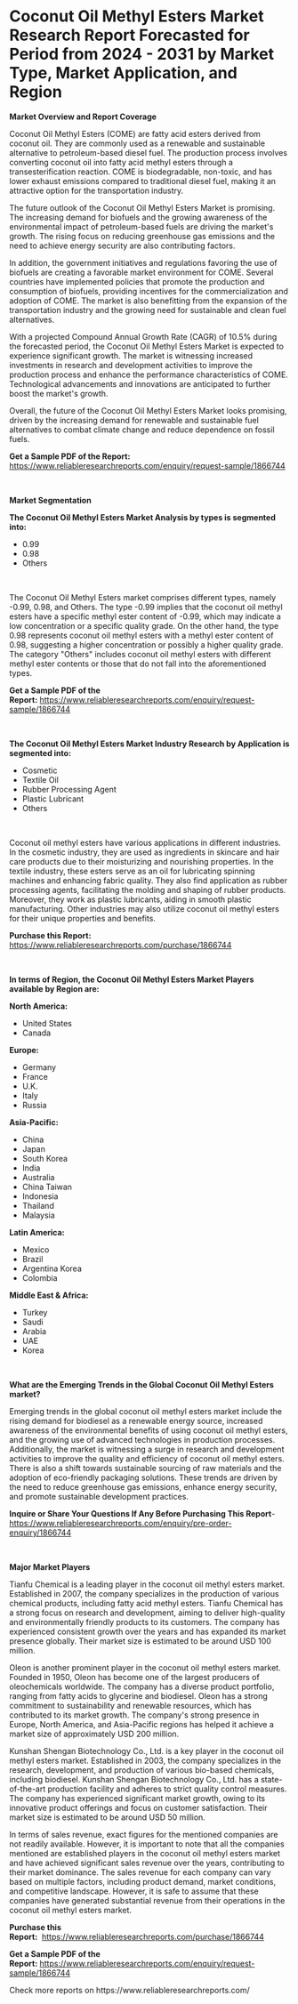 <p><h1>Coconut Oil Methyl Esters Market Research Report Forecasted for Period from 2024 -  2031 by Market Type, Market Application, and Region</h1></p><p><strong>Market Overview and Report Coverage</strong></p>
<p><p>Coconut Oil Methyl Esters (COME) are fatty acid esters derived from coconut oil. They are commonly used as a renewable and sustainable alternative to petroleum-based diesel fuel. The production process involves converting coconut oil into fatty acid methyl esters through a transesterification reaction. COME is biodegradable, non-toxic, and has lower exhaust emissions compared to traditional diesel fuel, making it an attractive option for the transportation industry.</p><p>The future outlook of the Coconut Oil Methyl Esters Market is promising. The increasing demand for biofuels and the growing awareness of the environmental impact of petroleum-based fuels are driving the market's growth. The rising focus on reducing greenhouse gas emissions and the need to achieve energy security are also contributing factors.</p><p>In addition, the government initiatives and regulations favoring the use of biofuels are creating a favorable market environment for COME. Several countries have implemented policies that promote the production and consumption of biofuels, providing incentives for the commercialization and adoption of COME. The market is also benefitting from the expansion of the transportation industry and the growing need for sustainable and clean fuel alternatives.</p><p>With a projected Compound Annual Growth Rate (CAGR) of 10.5% during the forecasted period, the Coconut Oil Methyl Esters Market is expected to experience significant growth. The market is witnessing increased investments in research and development activities to improve the production process and enhance the performance characteristics of COME. Technological advancements and innovations are anticipated to further boost the market's growth.</p><p>Overall, the future of the Coconut Oil Methyl Esters Market looks promising, driven by the increasing demand for renewable and sustainable fuel alternatives to combat climate change and reduce dependence on fossil fuels.</p></p>
<p><strong>Get a Sample PDF of the Report:</strong> <a href="https://www.reliableresearchreports.com/enquiry/request-sample/1866744">https://www.reliableresearchreports.com/enquiry/request-sample/1866744</a></p>
<p>&nbsp;</p>
<p><strong>Market Segmentation</strong></p>
<p><strong>The Coconut Oil Methyl Esters Market Analysis by types is segmented into:</strong></p>
<p><ul><li>0.99</li><li>0.98</li><li>Others</li></ul></p>
<p>&nbsp;</p>
<p><p>The Coconut Oil Methyl Esters market comprises different types, namely -0.99, 0.98, and Others. The type -0.99 implies that the coconut oil methyl esters have a specific methyl ester content of -0.99, which may indicate a low concentration or a specific quality grade. On the other hand, the type 0.98 represents coconut oil methyl esters with a methyl ester content of 0.98, suggesting a higher concentration or possibly a higher quality grade. The category "Others" includes coconut oil methyl esters with different methyl ester contents or those that do not fall into the aforementioned types.</p></p>
<p><strong>Get a Sample PDF of the Report:</strong>&nbsp;<a href="https://www.reliableresearchreports.com/enquiry/request-sample/1866744">https://www.reliableresearchreports.com/enquiry/request-sample/1866744</a></p>
<p>&nbsp;</p>
<p><strong>The Coconut Oil Methyl Esters Market Industry Research by Application is segmented into:</strong></p>
<p><ul><li>Cosmetic</li><li>Textile Oil</li><li>Rubber Processing Agent</li><li>Plastic Lubricant</li><li>Others</li></ul></p>
<p>&nbsp;</p>
<p><p>Coconut oil methyl esters have various applications in different industries. In the cosmetic industry, they are used as ingredients in skincare and hair care products due to their moisturizing and nourishing properties. In the textile industry, these esters serve as an oil for lubricating spinning machines and enhancing fabric quality. They also find application as rubber processing agents, facilitating the molding and shaping of rubber products. Moreover, they work as plastic lubricants, aiding in smooth plastic manufacturing. Other industries may also utilize coconut oil methyl esters for their unique properties and benefits.</p></p>
<p><strong>Purchase this Report:</strong>&nbsp; <a href="https://www.reliableresearchreports.com/purchase/1866744">https://www.reliableresearchreports.com/purchase/1866744</a></p>
<p>&nbsp;</p>
<p><strong>In terms of Region, the Coconut Oil Methyl Esters Market Players available by Region are:</strong></p>
<p>
    <p> <strong> North America: </strong>
        <ul>
            <li>United States</li>
            <li>Canada</li>
        </ul>
        </p> 
    <p> <strong> Europe: </strong>
        <ul>
            <li>Germany</li>
            <li>France</li>
            <li>U.K.</li>
            <li>Italy</li>
            <li>Russia</li>
        </ul>
        </p> 
    <p> <strong> Asia-Pacific: </strong>
        <ul>
            <li>China</li>
            <li>Japan</li>
            <li>South Korea</li>
            <li>India</li>
            <li>Australia</li>
            <li>China Taiwan</li>
            <li>Indonesia</li>
            <li>Thailand</li>
            <li>Malaysia</li>
        </ul>
        </p> 
    <p> <strong> Latin America: </strong>
        <ul>
            <li>Mexico</li>
            <li>Brazil</li>
            <li>Argentina Korea</li>
            <li>Colombia</li>
        </ul>
        </p> 
    <p> <strong> Middle East & Africa: </strong>
        <ul>
            <li>Turkey</li>
            <li>Saudi</li>
            <li>Arabia</li>
            <li>UAE</li>
            <li>Korea</li>
        </ul>
    </p>
    </p>
<p>&nbsp;</p>
<p><strong>What are the Emerging Trends in the Global Coconut Oil Methyl Esters market?</strong></p>
<p><p>Emerging trends in the global coconut oil methyl esters market include the rising demand for biodiesel as a renewable energy source, increased awareness of the environmental benefits of using coconut oil methyl esters, and the growing use of advanced technologies in production processes. Additionally, the market is witnessing a surge in research and development activities to improve the quality and efficiency of coconut oil methyl esters. There is also a shift towards sustainable sourcing of raw materials and the adoption of eco-friendly packaging solutions. These trends are driven by the need to reduce greenhouse gas emissions, enhance energy security, and promote sustainable development practices.</p></p>
<p><strong>Inquire or Share Your Questions If Any Before Purchasing This Report</strong>- <a href="https://www.reliableresearchreports.com/enquiry/pre-order-enquiry/1866744">https://www.reliableresearchreports.com/enquiry/pre-order-enquiry/1866744</a></p>
<p>&nbsp;</p>
<p><strong>Major Market Players</strong></p>
<p><p>Tianfu Chemical is a leading player in the coconut oil methyl esters market. Established in 2007, the company specializes in the production of various chemical products, including fatty acid methyl esters. Tianfu Chemical has a strong focus on research and development, aiming to deliver high-quality and environmentally friendly products to its customers. The company has experienced consistent growth over the years and has expanded its market presence globally. Their market size is estimated to be around USD 100 million.</p><p>Oleon is another prominent player in the coconut oil methyl esters market. Founded in 1950, Oleon has become one of the largest producers of oleochemicals worldwide. The company has a diverse product portfolio, ranging from fatty acids to glycerine and biodiesel. Oleon has a strong commitment to sustainability and renewable resources, which has contributed to its market growth. The company's strong presence in Europe, North America, and Asia-Pacific regions has helped it achieve a market size of approximately USD 200 million.</p><p>Kunshan Shengan Biotechnology Co., Ltd. is a key player in the coconut oil methyl esters market. Established in 2003, the company specializes in the research, development, and production of various bio-based chemicals, including biodiesel. Kunshan Shengan Biotechnology Co., Ltd. has a state-of-the-art production facility and adheres to strict quality control measures. The company has experienced significant market growth, owing to its innovative product offerings and focus on customer satisfaction. Their market size is estimated to be around USD 50 million.</p><p>In terms of sales revenue, exact figures for the mentioned companies are not readily available. However, it is important to note that all the companies mentioned are established players in the coconut oil methyl esters market and have achieved significant sales revenue over the years, contributing to their market dominance. The sales revenue for each company can vary based on multiple factors, including product demand, market conditions, and competitive landscape. However, it is safe to assume that these companies have generated substantial revenue from their operations in the coconut oil methyl esters market.</p></p>
<p><strong>Purchase this Report:</strong>&nbsp;&nbsp;<a href="https://www.reliableresearchreports.com/purchase/1866744">https://www.reliableresearchreports.com/purchase/1866744</a></p>
<p></p>
<p><strong>Get a Sample PDF of the Report:</strong>&nbsp;<a href="https://www.reliableresearchreports.com/enquiry/request-sample/1866744">https://www.reliableresearchreports.com/enquiry/request-sample/1866744</a></p>
<p>Check more reports on https://www.reliableresearchreports.com/</p>